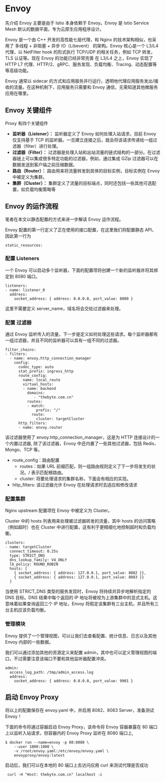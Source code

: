 # Envoy

先介绍 Envoy 主要是由于 Istio 本身依赖于 Envoy。Envoy 是 Istio Service Mesh 默认的数据平面，专为云原生应用程序设计。



Envoy 是一个由 C++ 开发的高性能七层代理，和 Nginx 的技术架构相似，也采用了 多线程 + 非阻塞 + 异步 IO（Libevent） 的架构。Envoy 核心是一个 L3/L4 代理，以 NetFilter hook 的形式执行 TCP/UDP 的相关任务，例如 TCP 转发，TLS 认证等。现在 Envoy 的功能已经非常完善 在 L3/L4 之上，Envoy 实现了 HTTP L7 代理、HTTP/2、gRPC、服务发现、负载均衡、Tracing、动态配置等等高级功能。	

Envoy 通常以 sidecar 的方式和应用服务并行运行，透明地代理应用服务发出/接收的流量。在这种机制下，应用服务只需要和 Envoy 通信，无需知道其他微服务应用在哪里。

## Envoy 关键组件

Proxy 有四个关键组件

- **监听器（Listener）：** 监听器定义了 Envoy 如何处理入站请求，目前 Envoy 仅支持基于 TCP 的监听器。一旦建立连接之后，就会将该请求传递给一组过滤器（filter）进行处理。
- **过滤器（Filter）：** 过滤器是处理入站和出站流量的链式结构的一部分。在过滤器链上可以集成很多特定功能的过滤器，例如，通过集成 GZip 过滤器可以在数据发送到客户端之前压缩数据。
- **路由（Router）：** 路由用来将流量转发到具体的目标实例，目标实例在 Envoy 中被定义为集群。
- **集群（Cluster）：** 集群定义了流量的目标端点，同时还包括一些其他可选配置，如负载均衡策略等

## Envoy 的运作流程

笔者在本文以静态配置的方式来进一步解读 Envoy 运作流程。

Envoy 配置的第一行定义了正在使用的接口配置，在这里我们将配置静态 API，因此第一行为

```plain
static_resources:
```

### 配置 Listeners

一个 Envoy 可以启动多个监听器，下面的配置项将创建一个新的监听器并将其绑定到 8080 端口。

```plain
listeners:
- name: listener_0
  address:
   	socket_address: { address: 0.0.0.0, port_value: 8000 }
```

这里不需要定义 server_name，域名将会交给过滤器来处理。

### 配置 过滤器

通过 Envoy 监听传入的流量，下一步是定义如何处理这些请求。每个监听器都有一组过滤器，并且不同的监听器可以具有一组不同的过滤器。

```plain
filter_chains:
- filters:
  - name: envoy.http_connection_manager
    config:
      codec_type: auto
      stat_prefix: ingress_http
      route_config:
        name: local_route
        virtual_hosts:
        - name: backend
          domains:
          	 - "thebyte.com.cn"
          routes:
          - match:
              prefix: "/"
            route:
              cluster: targetCluster
      http_filters:
      - name: envoy.router
```

该过滤器使用了 envoy.http_connection_manager，这是为 HTTP 连接设计的一个内置过滤器, 除了该过滤器，Envoy 中还内置了一些其他过滤器，包括 Redis、Mongo、TCP 等。

- route_config：路由配置
	- routes：如果 URL 前缀匹配，则一组路由规则定义了下一步将发生的状况。/ 表示匹配根路由。
	- cluster: 将要处理请求的集群名称，下面会有相应的实现。
- http_filters: 该过滤器允许 Envoy 在处理请求时去适应和修改请求

### 配置集群

Nginx upstream 配置项在 Envoy 中被定义为 Cluster。

Cluster 中的 hosts 列表用来处理被过滤器转发的流量，其中 hosts 的访问策略（例如超时）也在 Cluster 中进行配置，这有利于更精细化地控制超时和负载均衡。

```plain
clusters:
- name: targetCluster
  connect_timeout: 0.25s
  type: STRICT_DNS
  dns_lookup_family: V4_ONLY
  lb_policy: ROUND_ROBIN
  hosts: [
    { socket_address: { address: 127.0.0.1, port_value: 8082 }},
    { socket_address: { address: 127.0.0.1, port_value: 8083 }}
  ]
```

当使用 STRICT_DNS 类型的服务发现时，Envoy 将持续并异步地解析指定的 DNS 目标。DNS 结果中每个返回的 IP 地址将被视为上游集群中的显式主机。这意味着如果查询返回三个 IP 地址，Envoy 将假定该集群有三台主机，并且所有三台主机应该负载均衡。


### 管理模块

Envoy 提供了一个管理视图，可以让我们去查看配置、统计信息、日志以及其他 Envoy 内部的一些数据。

我们可以通过添加其他的资源定义来配置 admin，其中也可以定义管理视图的端口，不过需要注意该端口不要和其他监听器配置冲突。

```plain
admin:
  access_log_path: /tmp/admin_access.log
  address:
    socket_address: { address: 0.0.0.0, port_value: 9901 }
```


## 启动 Envoy Proxy

将以上的配置保存在 envoy.yaml 中，并启用 8082、8083 Server，准备测试 Envoy！

下面的命令将通过容器启动 Envoy Proxy，该命令将 Envoy 容器暴露在 80 端口上以监听入站请求，但容器内的 Envoy Proxy 监听在 8080 端口上,

```plain
$ docker run --name=envoy -p 80:8080 \
	--user 1000:1000 \
	-v /root/envoy.yaml:/etc/envoy/envoy.yaml \
	envoyproxy/envoy:latest

```

启动后，我们可以在本地的 80 端口上去访问应用 curl 来测试代理是否成功

```plain
 curl -H "Host: thebyte.com.cn" localhost -i
```

